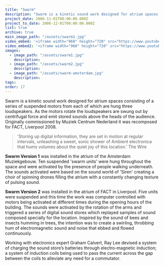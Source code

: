 ```yaml
---
title: "Swarm"
description: "Swarm is a kinetic sound work designed for atrium spaces consisting of a series of suspended motors from each of which are hung three loudspeakers."
project_date: 2006-11-01T00:00:00.000Z
project_to_date: 2006-12-01T00:00:00.000Z
list: true
archive: true
main_image_path: "/assets/swarm1.jpg"
video_embed: '<iframe width="960" height="720" src="https://www.youtube-nocookie.com/embed/GCOW1GEl8qk?rel=0" frameborder="0" allowfullscreen></iframe>'
video_embed2: '<iframe width="960" height="720" src="https://www.youtube-nocookie.com/embed/4jOxk-HhYH8?rel=0" frameborder="0" allowfullscreen></iframe>'
images:
  - image_path: "/assets/swarm1.jpg"
    description:
  - image_path: "/assets/swarm2.jpg"
    description:
  - image_path: "/assets/swarm-amsterdam.jpg"
    description:
tags:
order: 17
---
```

Swarm is a kinetic sound work designed for atrium spaces consisting of a series of suspended motors from each of which are hung three loudspeakers. As the motors rotate the loudspeakers are swung out by centrifugal force and emit stored sounds above the heads of the audience. Originally commissioned by Muziek Centrum Nederland it was recomposed for FACT, Liverpool 2008.

> 'Storing up digital information, they are set in motion at regular intervals, unleashing a sweet, sonic shower of Ambient electronica that hums volumes about the quiet joy of this location.' The Wire

**Swarm Version 1** was installed in the atrium of the Amsterdam Muziekgebouw. Ten suspended 'swarm units' were hung throughout the space and were activated by the presence of people walking underneath. The sounds activated were based on the sound world of 'Siren' creating a choir of spinning drones filling the atrium with a constantly changing texture of pulsing sound.

**Swarm Version 2** was installed in the atrium of FACT in Liverpool. Five units were suspended and this time the work was computer controlled with motors being activated at different times during the opening hours of the building. The sounds were activated by the rotation of the arms and triggered a series of digital sound stores which replayed samples of sound composed specially for the location. Inspired by the sound of bees and insects humming in trees, the intention was to create a swirling, throbbing hum of electromagnetic sound and noise that ebbed and flowed continuously.

Working with electronics expert Graham Calvert, Ray Lee devised a system of charging the sound store’s batteries through electro-magnetic induction; a system of induction coils being used to pass the current across the gap between the coils to alleviate any need for a commutator.


